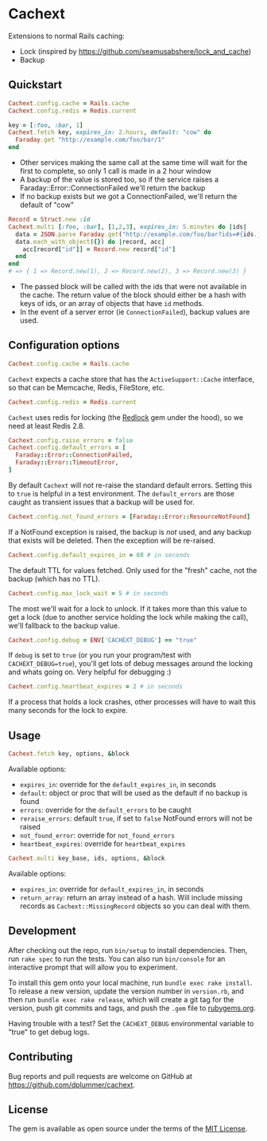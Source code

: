 # Cachext

Extensions to normal Rails caching:

* Lock (inspired by https://github.com/seamusabshere/lock_and_cache)
* Backup

## Quickstart

```ruby
Cachext.config.cache = Rails.cache
Cachext.config.redis = Redis.current

key = [:foo, :bar, 1]
Cachext.fetch key, expires_in: 2.hours, default: "cow" do
  Faraday.get "http://example.com/foo/bar/1"
end
```

* Other services making the same call at the same time will wait for the
  first to complete, so only 1 call is made in a 2 hour window
* A backup of the value is stored too, so if the service raises a
  Faraday::Error::ConnectionFailed we'll return the backup
* If no backup exists but we got a ConnectionFailed, we'll return the default
  of "cow"

```ruby
Record = Struct.new :id
Cachext.multi [:foo, :bar], [1,2,3], expires_in: 5.minutes do |ids|
  data = JSON.parse Faraday.get("http://example.com/foo/bar?ids=#{ids.join(',')}")
  data.each_with_object({}) do |record, acc|
    acc[record["id"]] = Record.new record["id"]
  end
end
# => { 1 => Record.new(1), 2 => Record.new(2), 3 => Record.new(3) }
```

* The passed block will be called with the ids that were not available in the
  cache. The return value of the block should either be a hash with keys of
  ids, or an array of objects that have `id` methods.
* In the event of a server error (ie `ConnectionFailed`), backup values are
  used.

## Configuration options

```ruby
Cachext.config.cache = Rails.cache
```

`Cachext` expects a cache store that has the `ActiveSupport::Cache` interface,
so that can be Memcache, Redis, FileStore, etc.

```ruby
Cachext.config.redis = Redis.current
```

`Cachext` uses redis for locking (the
[Redlock](https://github.com/leandromoreira/redlock-rb) gem under the hood), so
we need at least Redis 2.8.

```ruby
Cachext.config.raise_errors = false
Cachext.config.default_errors = [
  Faraday::Error::ConnectionFailed,
  Faraday::Error::TimeoutError,
]
```

By default `Cachext` will not re-raise the standard default errors. Setting
this to `true` is helpful in a test environment. The `default_errors` are those
caught as transient issues that a backup will be used for.

```ruby
Cachext.config.not_found_errors = [Faraday::Error::ResourceNotFound]
```

If a NotFound exception is raised, the backup is *not* used, and any backup
that exists will be deleted. Then the exception will be re-raised.

```ruby
Cachext.config.default_expires_in = 60 # in seconds
```

The default TTL for values fetched. Only used for the "fresh" cache, not the
backup (which has no TTL).

```ruby
Cachext.config.max_lock_wait = 5 # in seconds
```

The most we'll wait for a lock to unlock. If it takes more than this value to
get a lock (due to another service holding the lock while making the call),
we'll fallback to the backup value.

```ruby
Cachext.config.debug = ENV['CACHEXT_DEBUG'] == "true"
```

If `debug` is set to `true` (or you run your program/test with
`CACHEXT_DEBUG=true`), you'll get lots of debug messages around the locking and
whats going on. Very helpful for debugging :)

```ruby
Cachext.config.heartbeat_expires = 2 # in seconds
```

If a process that holds a lock crashes, other processes will have to wait this
many seconds for the lock to expire.

## Usage

```ruby
Cachext.fetch key, options, &block
```

Available options:

* `expires_in`: override for the `default_expires_in`, in seconds
* `default`: object or proc that will be used as the default if no backup is found
* `errors`: override for the `default_errors` to be caught
* `reraise_errors`: default `true`, if set to `false` NotFound errors will not
  be raised
* `not_found_error`: override for `not_found_errors`
* `heartbeat_expires`: override for `heartbeat_expires`

```ruby
Cachext.multi key_base, ids, options, &block
```

Available options:

* `expires_in`: override for `default_expires_in`, in seconds
* `return_array`: return an array instead of a hash. Will include missing
  records as `Cachext::MissingRecord` objects so you can deal with them.

## Development

After checking out the repo, run `bin/setup` to install dependencies. Then, run
`rake spec` to run the tests. You can also run `bin/console` for an interactive
prompt that will allow you to experiment.

To install this gem onto your local machine, run `bundle exec rake install`. To
release a new version, update the version number in `version.rb`, and then run
`bundle exec rake release`, which will create a git tag for the version, push
git commits and tags, and push the `.gem` file to
[rubygems.org](https://rubygems.org).

Having trouble with a test? Set the `CACHEXT_DEBUG` environmental variable to
"true" to get debug logs.

## Contributing

Bug reports and pull requests are welcome on GitHub at
https://github.com/dplummer/cachext.

## License

The gem is available as open source under the terms of the
[MIT License](http://opensource.org/licenses/MIT).

